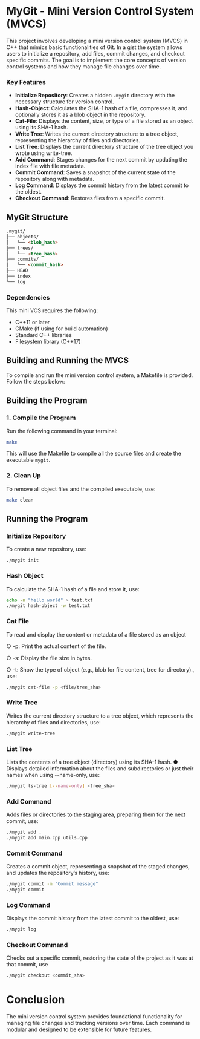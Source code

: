 # MyGit - Mini Version Control System (MVCS)

This project involves developing a mini version control system (MVCS) in C++ that mimics basic functionalities of Git. In a gist the system allows users to initialize a repository, add files, commit changes, and checkout specific commits. The goal is to implement the core concepts of version control systems and how they manage file changes over time.

### Key Features

- **Initialize Repository**: Creates a hidden `.mygit` directory with the necessary structure for version control.
- **Hash-Object**: Calculates the SHA-1 hash of a file, compresses it, and optionally stores it as a blob object in the repository.
- **Cat-File**: Displays the content, size, or type of a file stored as an object using its SHA-1 hash.
- **Write Tree**: Writes the current directory structure to a tree object, representing the hierarchy of files and directories.
- **List Tree**: Displays the current directory structure of the tree object you wrote using write-tree.
- **Add Command**: Stages changes for the next commit by updating the index file with file metadata.
- **Commit Command**: Saves a snapshot of the current state of the repository along with metadata.
- **Log Command**: Displays the commit history from the latest commit to the oldest.
- **Checkout Command**: Restores files from a specific commit.

## MyGit Structure
```markdown
.mygit/
├── objects/
│   └── <blob_hash>
├── trees/
│   └── <tree_hash>
├── commits/
│   └── <commit_hash>
├── HEAD
├── index
└── log
```
### Dependencies

This mini VCS requires the following:

- C++11 or later
- CMake (if using for build automation)
- Standard C++ libraries
- Filesystem library (C++17)

## Building and Running the MVCS

To compile and run the mini version control system, a Makefile is provided. Follow the steps below:

## Building the Program


### 1. Compile the Program
Run the following command in your terminal:
```bash
make
```
This will use the Makefile to compile all the source files and create the executable `mygit`.

### 2. Clean Up
To remove all object files and the compiled executable, use:
```bash
make clean
```

## Running the Program

### Initialize Repository
To create a new repository, use:
```bash
./mygit init
```

### Hash Object
To calculate the SHA-1 hash of a file and store it, use:
```bash
echo -n "hello world" > test.txt
./mygit hash-object -w test.txt
```

### Cat File
To read and display the content or metadata of a file stored as an object

○ -p: Print the actual content of the file.

○ -s: Display the file size in bytes.

○ -t: Show the type of object (e.g., blob for file content, tree for directory)., use:
```bash
./mygit cat-file -p <file/tree_sha>
```

### Write Tree
Writes the current directory structure to a tree object, which represents the hierarchy
of files and directories, use:
```bash
./mygit write-tree
```
### List Tree
Lists the contents of a tree object (directory) using its SHA-1 hash.
● Displays detailed information about the files and subdirectories or just their names when
using --name-only, use:
```bash
./mygit ls-tree [--name-only] <tree_sha>
```

### Add Command
Adds files or directories to the staging area, preparing them for the next commit, use:
```bash
./mygit add .
./mygit add main.cpp utils.cpp
```

### Commit Command
Creates a commit object, representing a snapshot of the staged changes, and
updates the repository’s history, use:
```bash
./mygit commit -m "Commit message"
./mygit commit
```

### Log Command
Displays the commit history from the latest commit to the oldest, use:
```bash
./mygit log
```

### Checkout Command
Checks out a specific commit, restoring the state of the project as it was at that
commit, use
```bash
./mygit checkout <commit_sha>
```

# Conclusion

The mini version control system provides foundational functionality for managing file changes and tracking versions over time. Each command is modular and designed to be extensible for future features.
